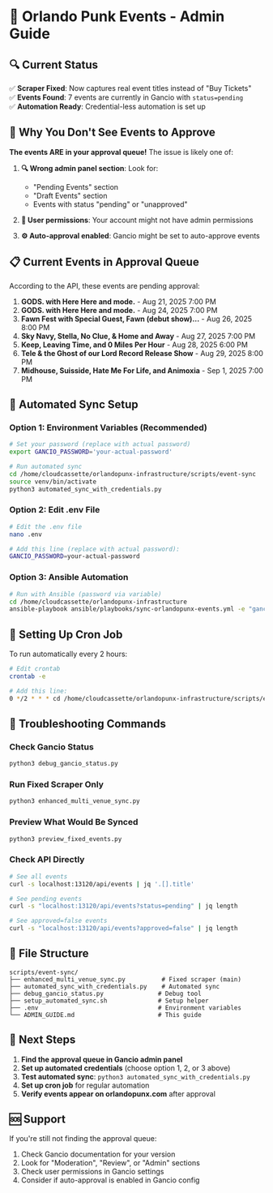 # 🎸 Orlando Punk Events - Admin Guide

## 🔍 **Current Status**

✅ **Scraper Fixed**: Now captures real event titles instead of "Buy Tickets"  
✅ **Events Found**: 7 events are currently in Gancio with `status=pending`  
✅ **Automation Ready**: Credential-less automation is set up  

## 🚨 **Why You Don't See Events to Approve**

**The events ARE in your approval queue!** The issue is likely one of:

1. **🔍 Wrong admin panel section**: Look for:
   - "Pending Events" section
   - "Draft Events" section  
   - Events with status "pending" or "unapproved"

2. **🔐 User permissions**: Your account might not have admin permissions

3. **⚙️ Auto-approval enabled**: Gancio might be set to auto-approve events

## 📋 **Current Events in Approval Queue**

According to the API, these events are pending approval:
1. **GODS. with Here Here and mode.** - Aug 21, 2025 7:00 PM
2. **GODS. with Here Here and mode.** - Aug 24, 2025 7:00 PM  
3. **Fawn Fest with Special Guest, Fawn (debut show)...** - Aug 26, 2025 8:00 PM
4. **Sky Navy, Stella, No Clue, & Home and Away** - Aug 27, 2025 7:00 PM
5. **Keep, Leaving Time, and 0 Miles Per Hour** - Aug 28, 2025 6:00 PM
6. **Tele & the Ghost of our Lord Record Release Show** - Aug 29, 2025 8:00 PM
7. **Midhouse, Suisside, Hate Me For Life, and Animoxia** - Sep 1, 2025 7:00 PM

## 🤖 **Automated Sync Setup**

### Option 1: Environment Variables (Recommended)
```bash
# Set your password (replace with actual password)
export GANCIO_PASSWORD='your-actual-password'

# Run automated sync
cd /home/cloudcassette/orlandopunx-infrastructure/scripts/event-sync
source venv/bin/activate
python3 automated_sync_with_credentials.py
```

### Option 2: Edit .env File
```bash
# Edit the .env file
nano .env

# Add this line (replace with actual password):
GANCIO_PASSWORD=your-actual-password
```

### Option 3: Ansible Automation
```bash
# Run with Ansible (password via variable)
cd /home/cloudcassette/orlandopunx-infrastructure
ansible-playbook ansible/playbooks/sync-orlandopunx-events.yml -e "gancio_password=your-password"
```

## 📅 **Setting Up Cron Job**

To run automatically every 2 hours:
```bash
# Edit crontab
crontab -e

# Add this line:
0 */2 * * * cd /home/cloudcassette/orlandopunx-infrastructure/scripts/event-sync && source venv/bin/activate && GANCIO_PASSWORD='your-password' python3 automated_sync_with_credentials.py >> /home/cloudcassette/logs/orlandopunx-sync.log 2>&1
```

## 🔧 **Troubleshooting Commands**

### Check Gancio Status
```bash
python3 debug_gancio_status.py
```

### Run Fixed Scraper Only
```bash
python3 enhanced_multi_venue_sync.py
```

### Preview What Would Be Synced
```bash
python3 preview_fixed_events.py
```

### Check API Directly
```bash
# See all events
curl -s localhost:13120/api/events | jq '.[].title'

# See pending events
curl -s "localhost:13120/api/events?status=pending" | jq length

# See approved=false events  
curl -s "localhost:13120/api/events?approved=false" | jq length
```

## 📂 **File Structure**

```
scripts/event-sync/
├── enhanced_multi_venue_sync.py          # Fixed scraper (main)
├── automated_sync_with_credentials.py    # Automated sync
├── debug_gancio_status.py               # Debug tool
├── setup_automated_sync.sh              # Setup helper
├── .env                                 # Environment variables
└── ADMIN_GUIDE.md                       # This guide
```

## 🎯 **Next Steps**

1. **Find the approval queue in Gancio admin panel**
2. **Set up automated credentials** (choose option 1, 2, or 3 above)
3. **Test automated sync**: `python3 automated_sync_with_credentials.py`
4. **Set up cron job** for regular automation
5. **Verify events appear on orlandopunx.com** after approval

## 🆘 **Support**

If you're still not finding the approval queue:
1. Check Gancio documentation for your version
2. Look for "Moderation", "Review", or "Admin" sections
3. Check user permissions in Gancio settings
4. Consider if auto-approval is enabled in Gancio config
